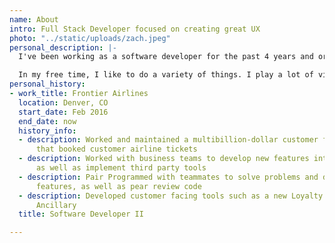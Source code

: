 ```yaml
---
name: About
intro: Full Stack Developer focused on creating great UX
photo: "../static/uploads/zach.jpeg"
personal_description: |-
  I've been working as a software developer for the past 4 years and originally started working mainly with back end systems in C# since that what I focused on during my time at the University of Northern Colorado and was really interested in game development. It wasn't until after I had graduated and started working at Frontier Airlines that I was introduced the Vue.js and fell in love with web and front end development. Currently I work as a Full Stack Developer for Frontier Airlines and work both with Vue.js and .NET Core primarily. I am also a co-organizer of the JAMStack Denver Meetup and run the audio/video piece for the group as well as have given a couple of presentations.

  In my free time, I like to do a variety of things. I play a lot of video games since that is originally what got me into development in the first place, The Witcher 3, Mass Effect, and Nier:Automata being some of my favorites. I love to listen to a variety of music from K-Pop to Metalcore, Jazz to Chiptune, I like to think it's quite eclectic. My love of music has also inspired me to start creating Beat Saber maps for some of my favorite tracks! In the winter time I like to go snowboarding up in the beautiful Colorado mountains, and I recently started getting into photography as well.
personal_history:
- work_title: Frontier Airlines
  location: Denver, CO
  start_date: Feb 2016
  end_date: now
  history_info:
  - description: Worked and maintained a multibillion-dollar customer facing website
      that booked customer airline tickets
  - description: Worked with business teams to develop new features into the website
      as well as implement third party tools
  - description: Pair Programmed with teammates to solve problems and develop new
      features, as well as pear review code
  - description: Developed customer facing tools such as a new Loyalty Profile, Bundles
      Ancillary
  title: Software Developer II

---
```

